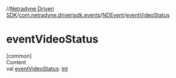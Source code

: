 //[Netradyne Driveri SDK](../../index.md)/[com.netradyne.driverisdk.events](../index.md)/[NDEvent](index.md)/[eventVideoStatus](event-video-status.md)



# eventVideoStatus  
[common]  
Content  
val [eventVideoStatus](event-video-status.md): [Int](https://kotlinlang.org/api/latest/jvm/stdlib/kotlin/-int/index.html)  



